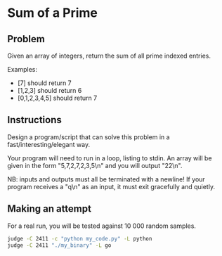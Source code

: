 # Sum of a Prime

## Problem

Given an array of integers, return the sum of all prime indexed entries.

Examples:

- [7] should return 7
- [1,2,3] should return 6
- [0,1,2,3,4,5] should return 7

## Instructions

Design a program/script that can solve this problem in a fast/interesting/elegant way.

Your program will need to run in a loop, listing to stdin.
An array will be given in the form "5,7,2,7,2,3,5\n" and you will output "22\n".

NB: inputs and outputs must all be terminated with a newline!
If your program receives a "q\n" as an input, it must exit gracefully and quietly.

## Making an attempt

For a real run, you will be tested against 10 000 random samples.

```bash
judge -C 2411 -c "python my_code.py" -L python
judge -C 2411 "./my_binary" -L go
```

